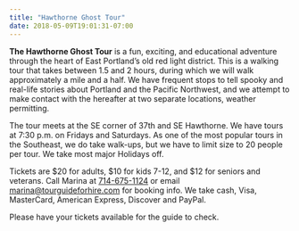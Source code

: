 ```yaml
---
title: "Hawthorne Ghost Tour"
date: 2018-05-09T19:01:31-07:00
---
```

**The Hawthorne Ghost Tour** is a fun, exciting, and educational adventure through the heart of East Portland’s old red light district. This is a walking tour that takes between 1.5 and 2 hours, during which we will walk approximately a mile and a half. We have frequent stops to tell spooky and real-life stories about Portland and the Pacific Northwest, and we attempt to make contact with the hereafter at two separate locations, weather permitting.

The tour meets at the SE corner of 37th and SE Hawthorne. We have tours at 7:30 p.m. on Fridays and Saturdays. As one of the most popular tours in the Southeast, we do take walk-ups, but we have to limit size to 20 people per tour. We take most major Holidays off. 

Tickets are $20 for adults, $10 for kids 7-12, and $12 for seniors and veterans. Call Marina at [714-675-1124](tel:714-675-1124) or email [marina@tourguideforhire.com](mailto:marina@tourguideforhire.com) for booking info. We take cash, Visa, MasterCard, American Express, Discover and PayPal.

Please have your tickets available for the guide to check.
